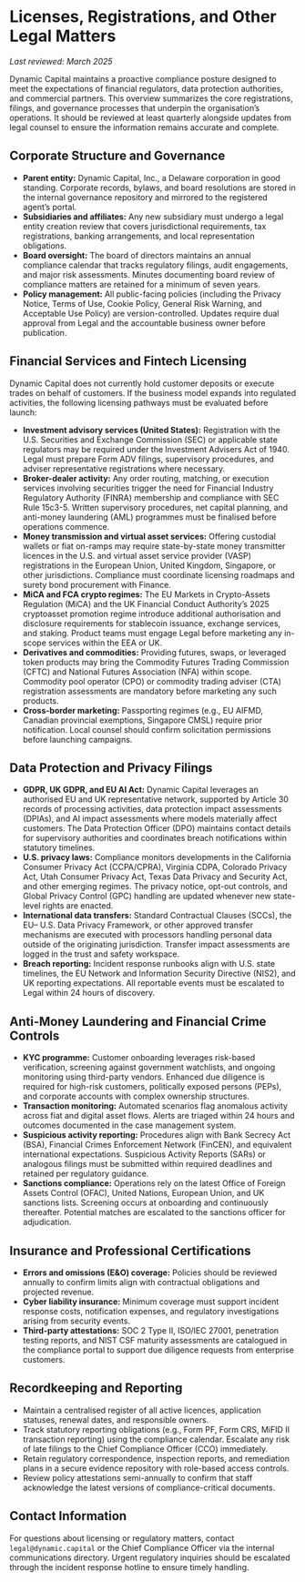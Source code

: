 # Licenses, Registrations, and Other Legal Matters

_Last reviewed: March 2025_

Dynamic Capital maintains a proactive compliance posture designed to meet the
expectations of financial regulators, data protection authorities, and
commercial partners. This overview summarizes the core registrations, filings,
and governance processes that underpin the organisation’s operations. It should
be reviewed at least quarterly alongside updates from legal counsel to ensure
the information remains accurate and complete.

## Corporate Structure and Governance

- **Parent entity:** Dynamic Capital, Inc., a Delaware corporation in good
  standing. Corporate records, bylaws, and board resolutions are stored in the
  internal governance repository and mirrored to the registered agent’s portal.
- **Subsidiaries and affiliates:** Any new subsidiary must undergo a legal
  entity creation review that covers jurisdictional requirements, tax
  registrations, banking arrangements, and local representation obligations.
- **Board oversight:** The board of directors maintains an annual compliance
  calendar that tracks regulatory filings, audit engagements, and major risk
  assessments. Minutes documenting board review of compliance matters are
  retained for a minimum of seven years.
- **Policy management:** All public-facing policies (including the Privacy
  Notice, Terms of Use, Cookie Policy, General Risk Warning, and Acceptable Use
  Policy) are version-controlled. Updates require dual approval from Legal and
  the accountable business owner before publication.

## Financial Services and Fintech Licensing

Dynamic Capital does not currently hold customer deposits or execute trades on
behalf of customers. If the business model expands into regulated activities,
the following licensing pathways must be evaluated before launch:

- **Investment advisory services (United States):** Registration with the U.S.
  Securities and Exchange Commission (SEC) or applicable state regulators may be
  required under the Investment Advisers Act of 1940. Legal must prepare Form
  ADV filings, supervisory procedures, and adviser representative registrations
  where necessary.
- **Broker-dealer activity:** Any order routing, matching, or execution services
  involving securities trigger the need for Financial Industry Regulatory
  Authority (FINRA) membership and compliance with SEC Rule 15c3-5. Written
  supervisory procedures, net capital planning, and anti-money laundering (AML)
  programmes must be finalised before operations commence.
- **Money transmission and virtual asset services:** Offering custodial wallets
  or fiat on-ramps may require state-by-state money transmitter licences in the
  U.S. and virtual asset service provider (VASP) registrations in the European
  Union, United Kingdom, Singapore, or other jurisdictions. Compliance must
  coordinate licensing roadmaps and surety bond procurement with Finance.
- **MiCA and FCA crypto regimes:** The EU Markets in Crypto-Assets Regulation
  (MiCA) and the UK Financial Conduct Authority’s 2025 cryptoasset promotion
  regime introduce additional authorisation and disclosure requirements for
  stablecoin issuance, exchange services, and staking. Product teams must engage
  Legal before marketing any in-scope services within the EEA or UK.
- **Derivatives and commodities:** Providing futures, swaps, or leveraged token
  products may bring the Commodity Futures Trading Commission (CFTC) and
  National Futures Association (NFA) within scope. Commodity pool operator (CPO)
  or commodity trading adviser (CTA) registration assessments are mandatory
  before marketing any such products.
- **Cross-border marketing:** Passporting regimes (e.g., EU AIFMD, Canadian
  provincial exemptions, Singapore CMSL) require prior notification. Local
  counsel should confirm solicitation permissions before launching campaigns.

## Data Protection and Privacy Filings

- **GDPR, UK GDPR, and EU AI Act:** Dynamic Capital leverages an authorised EU
  and UK representative network, supported by Article 30 records of processing
  activities, data protection impact assessments (DPIAs), and AI impact
  assessments where models materially affect customers. The Data Protection
  Officer (DPO) maintains contact details for supervisory authorities and
  coordinates breach notifications within statutory timelines.
- **U.S. privacy laws:** Compliance monitors developments in the California
  Consumer Privacy Act (CCPA/CPRA), Virginia CDPA, Colorado Privacy Act, Utah
  Consumer Privacy Act, Texas Data Privacy and Security Act, and other emerging
  regimes. The privacy notice, opt-out controls, and Global Privacy Control
  (GPC) handling are updated whenever new state-level rights are enacted.
- **International data transfers:** Standard Contractual Clauses (SCCs), the EU–
  U.S. Data Privacy Framework, or other approved transfer mechanisms are
  executed with processors handling personal data outside of the originating
  jurisdiction. Transfer impact assessments are logged in the trust and safety
  workspace.
- **Breach reporting:** Incident response runbooks align with U.S. state
  timelines, the EU Network and Information Security Directive (NIS2), and UK
  reporting expectations. All reportable events must be escalated to Legal
  within 24 hours of discovery.

## Anti-Money Laundering and Financial Crime Controls

- **KYC programme:** Customer onboarding leverages risk-based verification,
  screening against government watchlists, and ongoing monitoring using
  third-party vendors. Enhanced due diligence is required for high-risk
  customers, politically exposed persons (PEPs), and corporate accounts with
  complex ownership structures.
- **Transaction monitoring:** Automated scenarios flag anomalous activity across
  fiat and digital asset flows. Alerts are triaged within 24 hours and outcomes
  documented in the case management system.
- **Suspicious activity reporting:** Procedures align with Bank Secrecy Act
  (BSA), Financial Crimes Enforcement Network (FinCEN), and equivalent
  international expectations. Suspicious Activity Reports (SARs) or analogous
  filings must be submitted within required deadlines and retained per
  regulatory guidance.
- **Sanctions compliance:** Operations rely on the latest Office of Foreign
  Assets Control (OFAC), United Nations, European Union, and UK sanctions lists.
  Screening occurs at onboarding and continuously thereafter. Potential matches
  are escalated to the sanctions officer for adjudication.

## Insurance and Professional Certifications

- **Errors and omissions (E&O) coverage:** Policies should be reviewed annually
  to confirm limits align with contractual obligations and projected revenue.
- **Cyber liability insurance:** Minimum coverage must support incident response
  costs, notification expenses, and regulatory investigations arising from
  security events.
- **Third-party attestations:** SOC 2 Type II, ISO/IEC 27001, penetration
  testing reports, and NIST CSF maturity assessments are catalogued in the
  compliance portal to support due diligence requests from enterprise customers.

## Recordkeeping and Reporting

- Maintain a centralised register of all active licences, application statuses,
  renewal dates, and responsible owners.
- Track statutory reporting obligations (e.g., Form PF, Form CRS, MiFID II
  transaction reporting) using the compliance calendar. Escalate any risk of
  late filings to the Chief Compliance Officer (CCO) immediately.
- Retain regulatory correspondence, inspection reports, and remediation plans in
  a secure evidence repository with role-based access controls.
- Review policy attestations semi-annually to confirm that staff acknowledge the
  latest versions of compliance-critical documents.

## Contact Information

For questions about licensing or regulatory matters, contact
`legal@dynamic.capital` or the Chief Compliance Officer via the internal
communications directory. Urgent regulatory inquiries should be escalated
through the incident response hotline to ensure timely handling.
